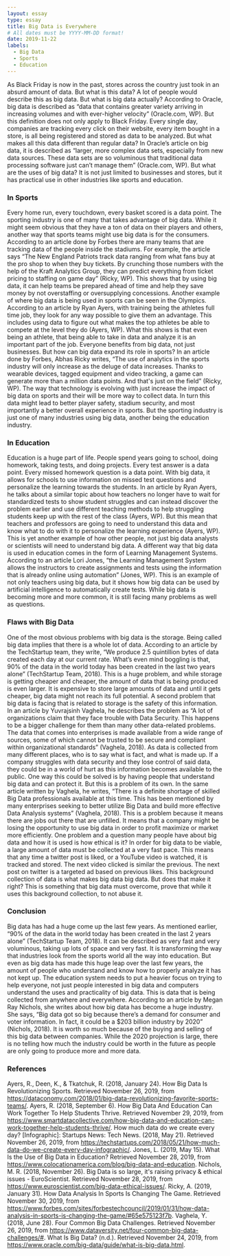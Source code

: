 ```yaml
---
layout: essay
type: essay
title: Big Data is Everywhere
# All dates must be YYYY-MM-DD format!
date: 2019-11-22
labels:
  - Big Data
  - Sports
  - Education
---
```


As Black Friday is now in the past, stores across the country just took in an absurd amount of data. But what is this data? A lot of people would describe this as big data. But what is big data actually? According to Oracle, big data is described as “data that contains greater variety arriving in increasing volumes and with ever-higher velocity” 
(Oracle.com, WP). But this definition does not only apply to Black Friday. Every single day, companies are tracking every click on their website, every item bought in a store, is all being registered and stored as data to be analyzed. But what makes all this data different than regular data? In Oracle’s article on big data, it is described as “larger, more complex data sets, especially from new data sources. These data sets are so voluminous that traditional data processing software just can’t manage them” (Oracle.com, WP). But what are the uses of big data? It is not just limited to businesses and stores, but it has practical use in other industries like sports and education.

### In Sports
Every home run, every touchdown, every basket scored is a data point. The sporting industry is one of many that takes advantage of big data. While it might seem obvious that they have a ton of data on their players and others, another way that sports teams might use big data is for the consumers. According to an article done by Forbes there are many teams that are tracking data of the people inside the stadiums. For example, the article says “The New England Patriots track data ranging from what fans buy at the pro shop to when they buy tickets. By crunching those numbers with the help of the Kraft Analytics Group, they can predict everything from ticket pricing to staffing on game day” (Ricky, WP). This shows that by using big data, it can help teams be prepared ahead of time and help they save money by not overstaffing or oversupplying concessions. Another example of where big data is being used in sports can be seen in the Olympics. According to an article by Ryan Ayers, with training being the athletes full time job, they look for any way possible to give them an advantage. This includes using data to figure out what makes the top athletes be able to compete at the level they do (Ayers, WP). What this shows is that even being an athlete, that being able to take in data and analyze it is an important part of the job. Everyone benefits from big data, not just businesses. But how can big data expand its role in sports? In an article done by Forbes, Abhas Ricky writes, “The use of analytics in the sports industry will only increase as the deluge of data increases. Thanks to wearable devices, tagged equipment and video tracking, a game can generate more than a million data points. And that's just on the field” (Ricky, WP). The way that technology is evolving with just increase the impact of big data on sports and their will be more way to collect data. In turn this data might lead to better player safety, stadium security, and most importantly a better overall experience in sports. But the sporting industry is just one of many industries using big data, another being the education industry.

### In Education
Education is a huge part of life. People spend years going to school, doing homework, taking tests, and doing projects. Every test answer is a data point. Every missed homework question is a data point. With big data, it allows for schools to use information on missed test questions and personalize the learning towards the students. In an article by Ryan Ayers, he talks about a similar topic about how teachers no longer have to wait for standardized tests to show student struggles and can instead discover the problem earlier and use different teaching methods to help struggling students keep up with the rest of the class (Ayers, WP). But this mean that teachers and professors are going to need to understand this data and know what to do with it to personalize the learning experience (Ayers, WP). This is yet another example of how other people, not just big data analysts or scientists will need to understand big data. A different way that big data is used in education comes in the form of Learning Management Systems. According to an article Lori Jones, “the Learning Management System allows the instructors to create assignments and tests using the information that is already online using automation” (Jones, WP). This is an example of not only teachers using big data, but it shows how big data can be used by artificial intelligence to automatically create tests. While big data is becoming more and more common, it is still facing many problems as well as questions.

### Flaws with Big Data
One of the most obvious problems with big data is the storage. Being called big data implies that there is a whole lot of data. According to an article by the TechStartup team, they write, “We produce 2.5 quintillion bytes of data created each day at our current rate. What’s even mind boggling is that, 90% of the data in the world today has been created in the last two years alone” (TechStartup Team, 2018). This is a huge problem, and while storage is getting cheaper and cheaper, the amount of data that is being produced is even larger. It is expensive to store large amounts of data and until it gets cheaper, big data might not reach its full potential. A second problem that big data is facing that is related to storage is the safety of this information. In an article by Yuvrajsinh Vaghela, he describes the problem as “A lot of organizations claim that they face trouble with Data Security. This happens to be a bigger challenge for them than many other data-related problems. The data that comes into enterprises is made available from a wide range of sources, some of which cannot be trusted to be secure and compliant within organizational standards” (Vaghela, 2018). As data is collected from many different places, who is to say what is fact, and what is made up. If a company struggles with data security and they lose control of said data, they could be in a world of hurt as this information becomes available to the public. One way this could be solved is by having people that understand big data and can protect it. But this is a problem of its own. In the same article written by Vaghela, he writes, “There is a definite shortage of skilled Big Data professionals available at this time. This has been mentioned by many enterprises seeking to better utilize Big Data and build more effective Data Analysis systems” (Vaghela, 2018). This is a problem because it means there are jobs out there that are unfilled. It means that a company might be losing the opportunity to use big data in order to profit maximize or market more efficiently. One problem and a question many people have about big data and how it is used is how ethical is it? In order for big data to be viable, a large amount of data must be collected at a very fast pace. This means that any time a twitter post is liked, or a YouTube video is watched, it is tracked and stored. The next video clicked is similar the previous. The next post on twitter is a targeted ad based on previous likes. This background collection of data is what makes big data big data. But does that make it right? This is something that big data must overcome, prove that while it uses this background collection, to not abuse it.

### Conclusion
Big data has had a huge come up the last few years. As mentioned earlier, “90% of the data in the world today has been created in the last 2 years alone” (TechStartup Team, 2018). It can be described as very fast and very voluminous, taking up lots of space and very fast. It is transforming the way that industries look from the sports world all the way into education. But even as big data has made this huge leap over the last few years, the amount of people who understand and know how to properly analyze it has not kept up. The education system needs to put a heavier focus on trying to help everyone, not just people interested in big data and computers understand the uses and practicality of big data. This is data that is being collected from anywhere and everywhere. According to an article by Megan Ray Nichols, she writes about how big data has become a huge industry. She says, “Big data got so big because there’s a demand for consumer and voter information. In fact, it could be a $203 billion industry by 2020” (Nichols, 2018). It is worth so much because of the buying and selling of this big data between companies. While the 2020 projection is large, there is no telling how much the industry could be worth in the future as people are only going to produce more and more data.








### References
Ayers, R., Deen, K., & Tkatchuk, R. (2018, January 24). How Big Data Is Revolutionizing Sports. Retrieved November 26, 2019, from https://dataconomy.com/2018/01/big-data-revolutionizing-favorite-sports-teams/.
Ayers, R. (2018, September 6). How Big Data And Education Can Work Together To Help Students Thrive. Retrieved November 29, 2019, from https://www.smartdatacollective.com/how-big-data-and-education-can-work-together-help-students-thrive/.
How much data do we create every day? [Infographic]: Startups News: Tech News. (2018, May 21). Retrieved November 26, 2019, from https://techstartups.com/2018/05/21/how-much-data-do-we-create-every-day-infographic/.
Jones, L. (2019, May 15). What Is the Use of Big Data in Education? Retrieved November 28, 2019, from https://www.colocationamerica.com/blog/big-data-and-education.
Nichols, M. R. (2018, November 26). Big Data is so large, it's raising privacy & ethical issues - EuroScientist. Retrieved November 28, 2019, from https://www.euroscientist.com/big-data-ethical-issues/.
Ricky, A. (2019, January 31). How Data Analysis In Sports Is Changing The Game. Retrieved November 30, 2019, from https://www.forbes.com/sites/forbestechcouncil/2019/01/31/how-data-analysis-in-sports-is-changing-the-game/#65e575123f7b.
Vaghela, Y. (2018, June 28). Four Common Big Data Challenges. Retrieved November 26, 2019, from https://www.dataversity.net/four-common-big-data-challenges/#.
What Is Big Data? (n.d.). Retrieved November 24, 2019, from https://www.oracle.com/big-data/guide/what-is-big-data.html.




